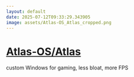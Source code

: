 ```yaml
---
layout: default
date: 2025-07-12T09:33:29.343905
image: assets/Atlas-OS_Atlas_cropped.png
---
```


# [Atlas-OS/Atlas](https://github.com/Atlas-OS/Atlas)

custom Windows for gaming, less bloat, more FPS

